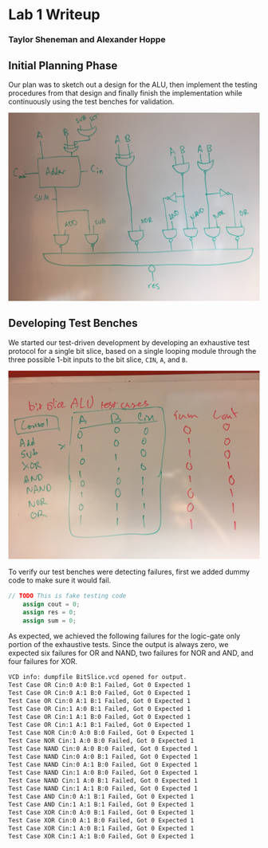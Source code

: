 
# Lab 1 Writeup
### Taylor Sheneman and Alexander Hoppe


## Initial Planning Phase

Our plan was to sketch out a design for the ALU, then implement the testing procedures from that design and finally finish the implementation while continuously using the test benches for validation.

<img src="IMG_3528.JPG" alt="bit_slice_test_cases" style="width:600px;">

## Developing Test Benches

 We started our test-driven development by developing an exhaustive test protocol for a single bit slice, based on a single looping module through the three possible 1-bit inputs to the bit slice, `CIN`, `A`, and `B`.

<img src="IMG_3525.JPG" alt="bit_slice_test_cases" style="width:600px;">

To verify our test benches were detecting failures, first we added dummy code to make sure it would fail.
```verilog
// TODO This is fake testing code
    assign cout = 0;
    assign res = 0;
    assign sum = 0;
```


As expected, we achieved the following failures for the logic-gate only portion of the exhaustive tests. Since the output is always zero, we expected six failures for OR and NAND, two failures for NOR and AND, and four failures for XOR.
```
VCD info: dumpfile BitSlice.vcd opened for output.
Test Case OR Cin:0 A:0 B:1 Failed, Got 0 Expected 1
Test Case OR Cin:0 A:1 B:0 Failed, Got 0 Expected 1
Test Case OR Cin:0 A:1 B:1 Failed, Got 0 Expected 1
Test Case OR Cin:1 A:0 B:1 Failed, Got 0 Expected 1
Test Case OR Cin:1 A:1 B:0 Failed, Got 0 Expected 1
Test Case OR Cin:1 A:1 B:1 Failed, Got 0 Expected 1
Test Case NOR Cin:0 A:0 B:0 Failed, Got 0 Expected 1
Test Case NOR Cin:1 A:0 B:0 Failed, Got 0 Expected 1
Test Case NAND Cin:0 A:0 B:0 Failed, Got 0 Expected 1
Test Case NAND Cin:0 A:0 B:1 Failed, Got 0 Expected 1
Test Case NAND Cin:0 A:1 B:0 Failed, Got 0 Expected 1
Test Case NAND Cin:1 A:0 B:0 Failed, Got 0 Expected 1
Test Case NAND Cin:1 A:0 B:1 Failed, Got 0 Expected 1
Test Case NAND Cin:1 A:1 B:0 Failed, Got 0 Expected 1
Test Case AND Cin:0 A:1 B:1 Failed, Got 0 Expected 1
Test Case AND Cin:1 A:1 B:1 Failed, Got 0 Expected 1
Test Case XOR Cin:0 A:0 B:1 Failed, Got 0 Expected 1
Test Case XOR Cin:0 A:1 B:0 Failed, Got 0 Expected 1
Test Case XOR Cin:1 A:0 B:1 Failed, Got 0 Expected 1
Test Case XOR Cin:1 A:1 B:0 Failed, Got 0 Expected 1
```
